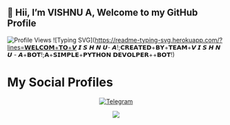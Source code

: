 ## 👋 Hii, I’m VISHNU A, Welcome to my GitHub Profile
![Profile Views](https://hits.seeyoufarm.com/api/count/incr/badge.svg?url=https://github.com/Abcdviahnibshsjsakakab/&title=Profile%20Views)
![Typing SVG](https://readme-typing-svg.herokuapp.com/?lines=𝗪𝗘𝗟𝗖𝗢𝗠+𝗧𝗢+𝙑 𝙄 𝙎 𝙃 𝙉 𝙐- 𝘼!;𝗖𝗥𝗘𝗔𝗧𝗘𝗗+𝗕𝗬+𝗧𝗘𝗔𝗠+𝙑 𝙄 𝙎 𝙃 𝙉 𝙐 - 𝘼+𝗕𝗢𝗧!;𝗔+𝗦𝗜𝗠𝗣𝗟𝗘+𝗣𝗬𝗧𝗛𝗢𝗡 𝗗𝗘𝗩𝗢𝗟𝗣𝗘𝗥++𝗕𝗢𝗧!)</p>
# My Social Profiles
<p align="center">
<a href="https://t.me/subinps"><img alt="Telegram" src="https://img.shields.io/badge/subinps-2CA5E0?style=for-the-badge&logo=telegram&logoColor=white"/></a>
</p>

<p align="center">
<img src="https://github-stats-alpha.vercel.app/api/?username=subinps&cc=000&tc=00ff00&ic=fff000&bc=fff" align="center">
</p>
